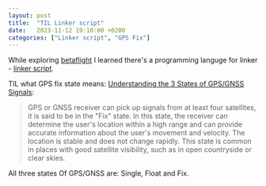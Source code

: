 ```yaml
---
layout: post
title:  "TIL Linker script"
date:   2023-11-12 19:10:00 +0200
categories: ["Linker script", "GPS Fix"]
---
```

While exploring [betaflight](https://github.com/betaflight/betaflight/tree/master/src/link) I learned there's a programming languge for linker - [linker script](https://ftp.gnu.org/old-gnu/Manuals/ld-2.9.1/html_chapter/ld_3.html#SEC6).

TIL what GPS fix state means: [Understanding the 3 States of GPS/GNSS Signals](https://learn.rockrobotic.com/understanding-the-3-states-of-gps/gnss-signals):

> GPS or GNSS receiver can pick up signals from at least four satellites, it is said to be in the "Fix" state. In this state, the receiver can determine the user's location within a high range and can provide accurate information about the user's movement and velocity. The location is stable and does not change rapidly. This state is common in places with good satellite visibility, such as in open countryside or clear skies.

All three states Of GPS/GNSS are: Single, Float and Fix.
